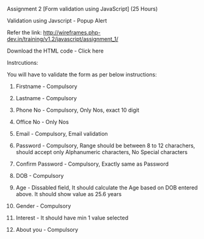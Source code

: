 Assignment 2 [Form validation using JavaScript] (25 Hours)

Validation using Javscript - Popup Alert

Refer the link: http://wireframes.php-dev.in/training/v1.2/javascript/assignment_1/

Download the HTML code - Click here

Instrcutions: 

You will have to validate the form as per below instructions: 

1. Firstname - Compulsory 

2. Lastname - Compulsory

3. Phone No - Compulsory, Only Nos, exact 10 digit

4. Office No - Only Nos

5. Email - Compulsory, Email validation

6. Password - Compulsory, Range should be between 8 to 12 charachers, should accept only Alphanumeric characters, No Special characters

7. Confirm Password - Compulsory, Exactly same as Password

8. DOB - Compulsory

9. Age - Dissabled field, It should calculate the Age based on DOB entered above. It should show value as 25.6 years

10. Gender - Compulsory

11. Interest - It should have min 1 value selected

12. About you - Compulsory 
